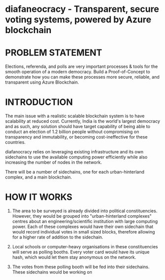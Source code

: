 # diafaneocracy - Transparent, secure voting systems, powered by Azure blockchain

# PROBLEM STATEMENT
Elections, referenda, and polls are very important processes & tools for the smooth operation of a modern democracy.
Build a Proof-of-Concept to demonstrate how you can make these processes more secure, reliable, and transparent using Azure Blockchain.

# INTRODUCTION

The main issue with a realistic scalable blockchain system is to have scalability at reduced cost. Currently, India is the world's largest democracy and as such, any solution should have target capability of being able to conduct an election of 1.2 billion people without compromising on transparency and immutability, or becoming cost-ineffective for these countries.

diafanocracy relies on leveraging existing infrastructure and its own sidechains to use the available computing power efficiently while also increasing the number of nodes in the network. 

There will be a number of sidechains, one for each urban-hinterland complex, and a main blockchain.

# HOW IT WORKS

1. The area to be surveyed is already divided into political constituencies. However, they would be grouped into "urban-hinterland complexes" centres about an engineering/scientific institution with large computing power. Each of these complexes would have their own sidechain that would record individual votes in small sized blocks, therefore allowing for a higher rate of addition to the sidechain.

2. Local schools or computer-heavy organisations in these constituencies will serve as polling booths. Every voter card would have its unique hash, which would let them stay anonymous on the network.

3. The votes from these polling booth will be fed into their sidechains. These sidechains would be working on 
